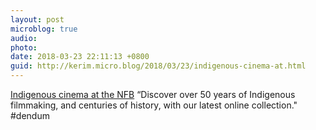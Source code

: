 ```yaml
---
layout: post
microblog: true
audio: 
photo: 
date: 2018-03-23 22:11:13 +0800
guid: http://kerim.micro.blog/2018/03/23/indigenous-cinema-at.html
---
```

[Indigenous cinema at the NFB](https://www.nfb.ca/indigenous-cinema/?&film_lang=en&sort=year:desc,title&year=1917..2018) “Discover over 50 years of Indigenous filmmaking, and centuries of history, with our latest online collection." #dendum 

